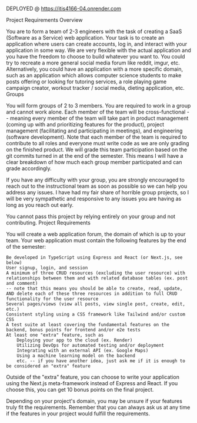 DEPLOYED @ https://itis4166-04.onrender.com

Project Requirements Overview

You are to form a team of 2-3 engineers with the task of creating a SaaS (Software as a Service) web application. Your task is to create an application where users can create accounts, log in, and interact with your application in some way. We are very flexible with the actual application and you have the freedom to choose to build whatever you want to. You could try to recreate a more general social media forum like reddit, imgur, etc. Alternatively, you could have an application with a more specific domain, such as an application which allows computer science students to make posts offering or looking for tutoring services, a role playing game campaign creator, workout tracker / social media, dieting application, etc.
Groups

You will form groups of 2 to 3 members. You are required to work in a group and cannot work alone. Each member of the team will be cross-functional -- meaning every member of the team will take part in product management (coming up with and prioritizing features for the product), project management (facilitating and participating in meetings), and engineering (software development). Note that each member of the team is required to contribute to all roles and everyone must write code as we are only grading on the finished product. We will grade this team participation based on the git commits turned in at the end of the semester. This means I will have a clear breakdown of how much each group member participated and can grade accordingly.

If you have any difficulty with your group, you are strongly encouraged to reach out to the instructional team as soon as possible so we can help you address any issues. I have had my fair share of horrible group projects, so I will be very sympathetic and responsive to any issues you are having as long as you reach out early.

You cannot pass this project by relying entirely on your group and not contributing.
Project Requirements

You will create a web application forum, the domain of which is up to your team. Your web application must contain the following features by the end of the semester:

    Be developed in TypeScript using Express and React (or Next.js, see below)
    User signup, login, and session
    A minimum of three CRUD resources (excluding the user resource) with relationships between them and with related database tables (ex. post and comment) 
    -- note that this means you should be able to create, read, update, AND delete each of these three resources in addition to full CRUD functionality for the user resource 
    Several pages/views (view all posts, view single post, create, edit, etc.)
    Consistent styling using a CSS framework like Tailwind and/or custom CSS
    A test suite at least covering the fundamental features on the backend, bonus points for frontend and/or e2e tests
    At least one "extra" feature, such as
        Deploying your app to the cloud (ex. Render)
        Utilizing DevOps for automated testing and/or deployment
        Integrating with an external API (ex. Google Maps)
        Using a machine learning model on the backend
        etc. -- if you have another idea, just ask me if it is enough to be considered an "extra" feature

Outside of the "extra" feature, you can choose to write your application using the Next.js meta-framework instead of Express and React. If you choose this, you can get 10 bonus points on the final project.

Depending on your project's domain, you may be unsure if your features truly fit the requirements. Remember that you can always ask us at any time if the features in your project would fulfill the requirements.
